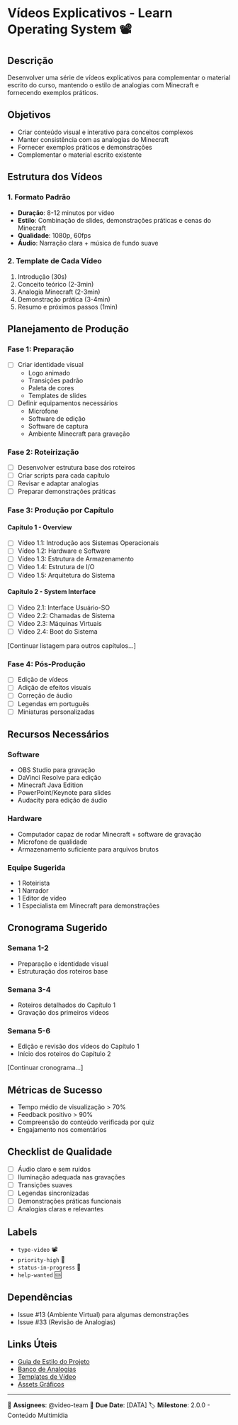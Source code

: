 # Vídeos Explicativos - Learn Operating System 📽️

## Descrição
Desenvolver uma série de vídeos explicativos para complementar o material escrito do curso, mantendo o estilo de analogias com Minecraft e fornecendo exemplos práticos.

## Objetivos
- Criar conteúdo visual e interativo para conceitos complexos
- Manter consistência com as analogias do Minecraft
- Fornecer exemplos práticos e demonstrações
- Complementar o material escrito existente

## Estrutura dos Vídeos

### 1. Formato Padrão
- **Duração**: 8-12 minutos por vídeo
- **Estilo**: Combinação de slides, demonstrações práticas e cenas do Minecraft
- **Qualidade**: 1080p, 60fps
- **Áudio**: Narração clara + música de fundo suave

### 2. Template de Cada Vídeo
1. Introdução (30s)
2. Conceito teórico (2-3min)
3. Analogia Minecraft (2-3min)
4. Demonstração prática (3-4min)
5. Resumo e próximos passos (1min)

## Planejamento de Produção

### Fase 1: Preparação
- [ ] Criar identidade visual
  - Logo animado
  - Transições padrão
  - Paleta de cores
  - Templates de slides
- [ ] Definir equipamentos necessários
  - Microfone
  - Software de edição
  - Software de captura
  - Ambiente Minecraft para gravação

### Fase 2: Roteirização
- [ ] Desenvolver estrutura base dos roteiros
- [ ] Criar scripts para cada capítulo
- [ ] Revisar e adaptar analogias
- [ ] Preparar demonstrações práticas

### Fase 3: Produção por Capítulo

#### Capítulo 1 - Overview
- [ ] Vídeo 1.1: Introdução aos Sistemas Operacionais
- [ ] Vídeo 1.2: Hardware e Software
- [ ] Vídeo 1.3: Estrutura de Armazenamento
- [ ] Vídeo 1.4: Estrutura de I/O
- [ ] Vídeo 1.5: Arquitetura do Sistema

#### Capítulo 2 - System Interface
- [ ] Vídeo 2.1: Interface Usuário-SO
- [ ] Vídeo 2.2: Chamadas de Sistema
- [ ] Vídeo 2.3: Máquinas Virtuais
- [ ] Vídeo 2.4: Boot do Sistema

[Continuar listagem para outros capítulos...]

### Fase 4: Pós-Produção
- [ ] Edição de vídeos
- [ ] Adição de efeitos visuais
- [ ] Correção de áudio
- [ ] Legendas em português
- [ ] Miniaturas personalizadas

## Recursos Necessários

### Software
- OBS Studio para gravação
- DaVinci Resolve para edição
- Minecraft Java Edition
- PowerPoint/Keynote para slides
- Audacity para edição de áudio

### Hardware
- Computador capaz de rodar Minecraft + software de gravação
- Microfone de qualidade
- Armazenamento suficiente para arquivos brutos

### Equipe Sugerida
- 1 Roteirista
- 1 Narrador
- 1 Editor de vídeo
- 1 Especialista em Minecraft para demonstrações

## Cronograma Sugerido

### Semana 1-2
- Preparação e identidade visual
- Estruturação dos roteiros base

### Semana 3-4
- Roteiros detalhados do Capítulo 1
- Gravação dos primeiros vídeos

### Semana 5-6
- Edição e revisão dos vídeos do Capítulo 1
- Início dos roteiros do Capítulo 2

[Continuar cronograma...]

## Métricas de Sucesso
- Tempo médio de visualização > 70%
- Feedback positivo > 90%
- Compreensão do conteúdo verificada por quiz
- Engajamento nos comentários

## Checklist de Qualidade
- [ ] Áudio claro e sem ruídos
- [ ] Iluminação adequada nas gravações
- [ ] Transições suaves
- [ ] Legendas sincronizadas
- [ ] Demonstrações práticas funcionais
- [ ] Analogias claras e relevantes

## Labels
- `type-video` 📽️
- `priority-high` 🔴
- `status-in-progress` 🏃
- `help-wanted` 🆘

## Dependências
- Issue #13 (Ambiente Virtual) para algumas demonstrações
- Issue #33 (Revisão de Analogias)

## Links Úteis
- [Guia de Estilo do Projeto](link)
- [Banco de Analogias](link)
- [Templates de Vídeo](link)
- [Assets Gráficos](link)

---

👥 **Assignees**: @video-team
📅 **Due Date**: [DATA]
🏷️ **Milestone**: 2.0.0 - Conteúdo Multimídia
